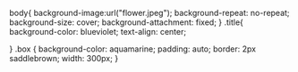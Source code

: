 body{
   background-image:url("flower.jpeg");
   background-repeat: no-repeat;
   background-size: cover;
   background-attachment: fixed;
}
.title{
    background-color: blueviolet;
    text-align: center;

}
.box
{
    background-color: aquamarine;
    padding: auto;
    border: 2px saddlebrown;
    width: 300px;
}
